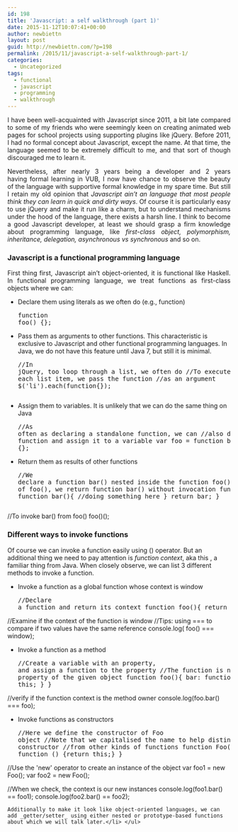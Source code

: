 ```yaml
---
id: 198
title: 'Javascript: a self walkthrough (part 1)'
date: 2015-11-12T10:07:41+00:00
author: newbiettn
layout: post
guid: http://newbiettn.com/?p=198
permalink: /2015/11/javascript-a-self-walkthrough-part-1/
categories:
  - Uncategorized
tags:
  - functional
  - javascript
  - programming
  - walkthrough
---
```

<p style="text-align: justify;">
  I have been well-acquainted with Javascript since 2011, a bit late compared to some of my friends who were seemingly keen on creating animated web pages for school projects using supporting plugins like jQuery. Before 2011, I had no formal concept about Javascript, except the name. At that time, the language seemed to be extremely difficult to me, and that sort of though discouraged me to learn it.
</p>

<p style="text-align: justify;">
  Nevertheless, after nearly 3 years being a developer and 2 years having formal learning in VUB, I now have chance to observe the beauty of the language with supportive formal knowledge in my spare time. But still I retain my old opinion that <em>Javascript ain&#8217;t an language that most people think they can learn in quick and dirty ways</em>. Of course it is particularly easy to use jQuery and make it run like a charm, but to understand mechanisms under the hood of the language, there exists a harsh line. I think to become a good Javascript developer, at least we should grasp a firm knowledge about programming language, like <em>first-class object, </em><em>polymorphism, inheritance, delegation, asynchronous vs synchronous </em>and so on.
</p>

<h3 style="text-align: justify;">
  <strong>Javascript is a functional programming language</strong>
</h3>

<p style="text-align: justify;">
  First thing first, Javascript ain&#8217;t object-oriented, it is functional like Haskell. In functional programming language, we treat functions as first-class objects where we can:
</p>

  * Declare them using literals as we often do (e.g., <span class="lang:js decode:true crayon-inline">function</span>) <pre class="lang:js decode:true" title="Declare a function foo()">function foo() {};</pre>

  * Pass them as arguments to other functions. This characteristic is exclusive to Javascript and other functional programming languages. In Java, we do not have this feature until Java 7, but still it is minimal. <pre class="lang:js decode:true" title="Pass function as an argument">//In jQuery, too loop through a list, we often do
//To execute a function for each list item, we pass the function
//as an argument
$('li').each(function{});
</pre>

  * Assign them to variables. It is unlikely that we can do the same thing on Java <pre class="lang:js decode:true" title="Assign a function to a variable">//As often as declaring a standalone function, we can
//also declare a function and assign it to a variable
var foo = function bar() {};</pre>

  * Return them as results of other functions <pre class="lang:js decode:true " title="Return a function as a result of other function">//We declare a function bar() nested inside the function foo()
//As a result of foo(), we return function bar() without invocation
function foo(){
   function bar(){
      //doing something here
   }
   return bar;
}

//To invoke bar() from foo()
foo()();</pre>

### Different ways to invoke functions

Of course we can invoke a function easily using <span class="lang:default decode:true crayon-inline ">()</span> operator. But an additional thing we need to pay attention is _function context_, aka <span class="lang:default decode:true crayon-inline ">this</span> , a familiar thing from Java. When closely observe, we can list 3 different methods to invoke a function.

  * Invoke a function as a global function whose context is <span class="lang:default decode:true crayon-inline ">window</span> <pre class="lang:js decode:true" title="Declare a global function">//Declare a function and return its context
function foo(){
   return this;
};

//Examine if the context of the function is window
//Tips: using === to compare if two values have the same reference
console.log( foo() === window);</pre>

  * Invoke a function as a method <pre class="lang:js decode:true">//Create a variable with an property, and assign a function to the property
//The function is now a method property of the given object
function foo(){
   bar: function(){
      return this;
   }
}

//verify if the function context is the method owner
console.log(foo.bar() === foo);
</pre>

  * Invoke functions as constructors <pre class="lang:js decode:true">//Here we define the constructor of Foo object
//Note that we capitalised the name to help distinguish constructor 
//from other kinds of functions
function Foo(){
   this.bar = function () {return this;}
}

//Use the 'new' operator to create an instance of the object
var foo1 = new Foo();
var foo2 = new Foo();

//When we check, the context is our new instances
console.log(foo1.bar() == foo1);
console.log(foo2.bar() == foo2);</pre>
    
    Additionally to make it look like object-oriented languages, we can add _getter/setter_ using either nested or prototype-based functions about which we will talk later.</li> </ul>